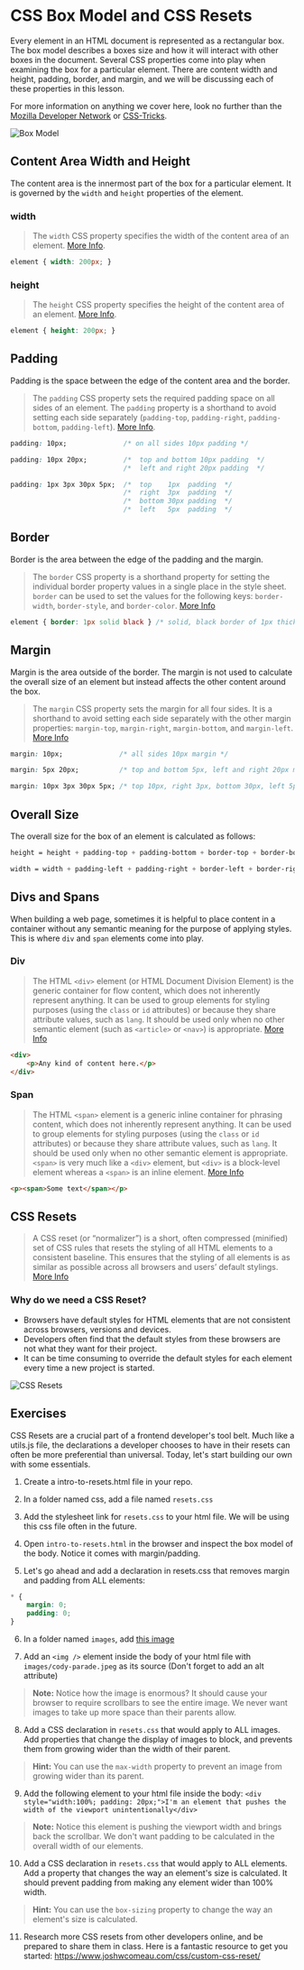 # CSS Box Model and CSS Resets

Every element in an HTML document is represented as a rectangular box. The box model describes a boxes size and how it will interact with other boxes in the document. Several CSS properties come into play when examining the box for a particular element. There are content width and height, padding, border, and margin, and we will be discussing each of these properties in this lesson.

For more information on anything we cover here, look no further than the [Mozilla Developer Network](https://developer.mozilla.org/en-US/docs/Web/CSS/box_model) or [CSS-Tricks](http://css-tricks.com/the-css-box-model/).

![Box Model](https://firebasestorage.googleapis.com/v0/b/codeup-curriculum.appspot.com/o/html-css-i%2Fcontent-box.jpg?alt=media&token=9f9c65cd-a520-4a54-b465-98699ff18e65)

## Content Area Width and Height

The content area is the innermost part of the box for a particular element. It is governed by the `width` and `height` properties of the element.

### width

> The `width` CSS property specifies the width of the content area of an element. [More Info](https://developer.mozilla.org/en-US/docs/Web/CSS/width).

```css
element { width: 200px; }
```

### height

> The `height` CSS property specifies the height of the content area of an element. [More Info](https://developer.mozilla.org/en-US/docs/Web/CSS/height).

```css
element { height: 200px; }
```

## Padding

Padding is the space between the edge of the content area and the border.

> The `padding` CSS property sets the required padding space on all sides of an element. The `padding` property is a shorthand to avoid setting each side separately (`padding-top`, `padding-right`, `padding-bottom`, `padding-left`). [More Info](https://developer.mozilla.org/en-US/docs/Web/CSS/padding).

```css
padding: 10px;              /* on all sides 10px padding */

padding: 10px 20px;         /*  top and bottom 10px padding  */
                            /*  left and right 20px padding  */

padding: 1px 3px 30px 5px;  /*  top    1px  padding  */
                            /*  right  3px  padding  */
                            /*  bottom 30px padding  */
                            /*  left   5px  padding  */
```

## Border

Border is the area between the edge of the padding and the margin.

> The `border` CSS property is a shorthand property for setting the individual border property values in a single place in the style sheet. `border` can be used to set the values for the following keys: `border-width`, `border-style`, and `border-color`. [More Info](https://developer.mozilla.org/en-US/docs/Web/CSS/border)

```css
element { border: 1px solid black } /* solid, black border of 1px thickness */
```

## Margin

Margin is the area outside of the border. The margin is not used to calculate the overall size of an element but instead affects the other content around the box.

> The `margin` CSS property sets the margin for all four sides. It is a shorthand to avoid setting each side separately with the other margin properties: `margin-top`, `margin-right`, `margin-bottom`, and `margin-left`. [More Info](https://developer.mozilla.org/en-US/docs/Web/CSS/margin)

```css
margin: 10px;              /* all sides 10px margin */

margin: 5px 20px;          /* top and bottom 5px, left and right 20px margin */

margin: 10px 3px 30px 5px; /* top 10px, right 3px, bottom 30px, left 5px margin */
```

## Overall Size

The overall size for the box of an element is calculated as follows:

```css
height = height + padding-top + padding-bottom + border-top + border-bottom

width = width + padding-left + padding-right + border-left + border-right
```

## Divs and Spans

When building a web page, sometimes it is helpful to place content in a container without any semantic meaning for the purpose of applying styles. This is where `div` and `span` elements come into play.

### Div

> The HTML `<div>` element (or HTML Document Division Element) is the generic container for flow content, which does not inherently represent anything. It can be used to group elements for styling purposes (using the `class` or `id` attributes) or because they share attribute values, such as `lang`. It should be used only when no other semantic element (such as `<article>` or `<nav>`) is appropriate. [More Info](https://developer.mozilla.org/en-US/docs/Web/HTML/Element/div)

```html
<div>
    <p>Any kind of content here.</p>
</div>
```

### Span

> The HTML `<span>` element is a generic inline container for phrasing content, which does not inherently represent anything. It can be used to group elements for styling purposes (using the `class` or `id` attributes) or because they share attribute values, such as `lang`. It should be used only when no other semantic element is appropriate. `<span>` is very much like a `<div>` element, but `<div>` is a block-level element whereas a `<span>` is an inline element. [More Info](https://developer.mozilla.org/en-US/docs/Web/HTML/Element/span)

```html
<p><span>Some text</span></p>
```

## CSS Resets

> A CSS reset (or “normalizer”) is a short, often compressed (minified) set of CSS rules that resets the styling of all HTML elements to a consistent baseline. This ensures that the styling of all elements is as similar as possible across all browsers and users’ default stylings. [More Info](https://css-tricks.com/reboot-resets-reasoning/)

### Why do we need a CSS Reset?

- Browsers have default styles for HTML elements that are not consistent across browsers, versions and devices.
- Developers often find that the default styles from these browsers are not what they want for their project.
- It can be time consuming to override the default styles for each element every time a new project is started.

![CSS Resets](https://firebasestorage.googleapis.com/v0/b/codeup-curriculum.appspot.com/o/html-css-i%2Fcss-resets.png?alt=media&token=3ca59e26-a776-42cd-ae0c-75e8f4149fe6)


## Exercises

CSS Resets are a crucial part of a frontend developer's tool belt. Much like a utils.js file, the declarations a developer chooses to have in their resets can often be more preferential than universal. Today, let's start building our own with some essentials.

1. Create a intro-to-resets.html file in your repo.

2. In a folder named css, add a file named `resets.css`

3. Add the stylesheet link for `resets.css` to your html file. We will be using this css file often in the future.

4. Open `intro-to-resets.html` in the browser and inspect the box model of the body. Notice it comes with margin/padding.

5. Let's go ahead and add a declaration in resets.css that removes margin and padding from ALL elements:

```css
* {
    margin: 0;
    padding: 0;
}
```

6. In a folder named `images`, add [this image](https://firebasestorage.googleapis.com/v0/b/codeup-curriculum.appspot.com/o/cody-parade.jpeg?alt=media&token=f7e9202c-3061-4047-b4d7-68e397d59b10)

7. Add an `<img />` element inside the body of your html file with `images/cody-parade.jpeg` as its source (Don't forget to add an alt attribute)
> **Note:** Notice how the image is enormous? It should cause your browser to require scrollbars to see the entire image. We never want images to take up more space than their parents allow.

8. Add a CSS declaration in `resets.css` that would apply to ALL images. Add properties that change the display of images to block, and prevents them from growing wider than the width of their parent.
> **Hint:** You can use the `max-width` property to prevent an image from growing wider than its parent.

9. Add the following element to your html file inside the body: `<div style="width:100%; padding: 20px;">I'm an element that pushes the width of the viewport unintentionally</div>`
> **Note:** Notice this element is pushing the viewport width and brings back the scrollbar. We don't want padding to be calculated in the overall width of our elements.

10. Add a CSS declaration in `resets.css` that would apply to ALL elements. Add a property that changes the way an element's size is calculated. It should prevent padding from making any element wider than 100% width.
> **Hint:** You can use the `box-sizing` property to change the way an element's size is calculated.

11. Research more CSS resets from other developers online, and be prepared to share them in class. Here is a fantastic resource to get you started: https://www.joshwcomeau.com/css/custom-css-reset/